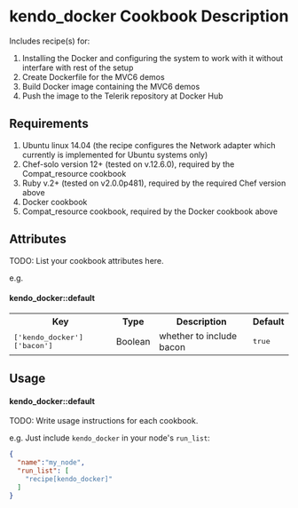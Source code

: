 kendo_docker Cookbook Description
=====================

Includes recipe(s) for:

1. Installing the Docker and configuring the system to work with it without interfare with rest of the setup
2. Create Dockerfile for the MVC6 demos
3. Build Docker image containing the MVC6 demos
4. Push the image to the Telerik repository at Docker Hub

Requirements
------------
1. Ubuntu linux 14.04 (the recipe configures the Network adapter which currently is implemented for Ubuntu systems only)
2. Chef-solo version 12+ (tested on v.12.6.0), required by the Compat_resource cookbook
3. Ruby v.2+ (tested on v2.0.0p481), required by the required Chef version above
4. Docker cookbook
5. Compat_resource cookbook, required by the Docker cookbook above

Attributes
----------
TODO: List your cookbook attributes here.

e.g.
#### kendo_docker::default
<table>
  <tr>
    <th>Key</th>
    <th>Type</th>
    <th>Description</th>
    <th>Default</th>
  </tr>
  <tr>
    <td><tt>['kendo_docker']['bacon']</tt></td>
    <td>Boolean</td>
    <td>whether to include bacon</td>
    <td><tt>true</tt></td>
  </tr>
</table>

Usage
-----
#### kendo_docker::default
TODO: Write usage instructions for each cookbook.

e.g.
Just include `kendo_docker` in your node's `run_list`:

```json
{
  "name":"my_node",
  "run_list": [
    "recipe[kendo_docker]"
  ]
}
```
